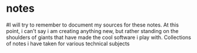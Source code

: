 # notes
#I will try to remember to document my sources for these notes.  At this point, i can't say i am creating 
anything new, but rather standing on the shoulders of giants that have made the cool software i play with.
Collections of notes i have taken for various technical subjects

